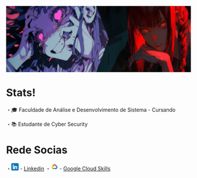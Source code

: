 
<!-- Author: Yora -->
<div align="center"
<p align="center">
<img align="center" height="180" src="./img/teste.png">
</p>
</div>
 
# Stats! 

<p align="width">
 ・🎓 Faculdade de Análise e Desenvolvimento de Sistema - Cursando 

 ・📚 Estudante de Cyber Security 
 
 <p align="center">


# Rede Socias


 ・<img src="./img/linkedin (1).png" width=20x></img> - <a href="linkedin.com/in/fernandogentili/">Linkedin</a>
 ・<img src="./img/icongooglecloud.png" width=20px></img> - <a href="">Google Cloud Skills</a>

</div>




